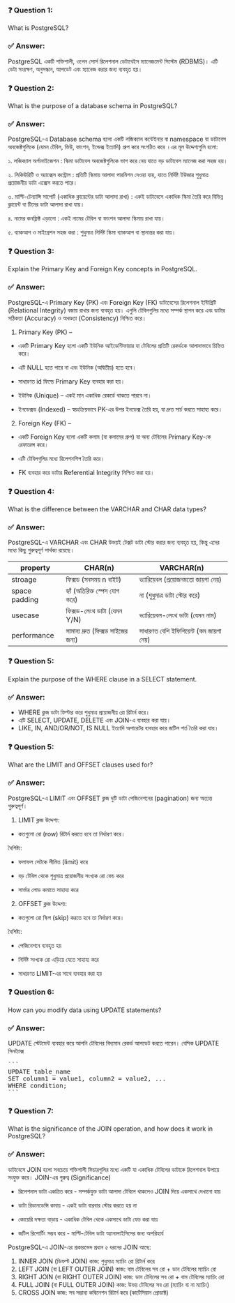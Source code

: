 ### ❓ Question 1:
What is PostgreSQL?


### ✅ Answer:
PostgreSQL একটি শক্তিশালী, ওপেন সোর্স রিলেশনাল ডেটাবেইস ম্যানেজমেন্ট সিস্টেম (RDBMS)। এটি ডেটা সংরক্ষণ, অনুসন্ধান, আপডেট এবং ম্যানেজ করার জন্য ব্যবহৃত হয়।

### ❓ Question 2:
What is the purpose of a database schema in PostgreSQL?

### ✅ Answer:
PostgreSQL-এ Database schema হলো একটি লজিক্যাল কন্টেইনার বা namespace যা ডাটাবেস অবজেক্টগুলিকে (যেমন টেবিল, ভিউ, ফাংশন, ইন্ডেক্স ইত্যাদি) গ্রুপ করে সংগঠিত করে ।এর মূল উদ্দেশ্যগুলি হলো:

১. লজিক্যাল অর্গানাইজেশন :
স্কিমা ডাটাবেস অবজেক্টগুলিকে ভাগ করে নেয় যাতে বড় ডাটাবেস ম্যানেজ করা সহজ হয়।

২. সিকিউরিটি ও অ্যাক্সেস কন্ট্রোল : 
প্রতিটি স্কিমায় আলাদা পারমিশন দেওয়া যায়, যাতে নির্দিষ্ট ইউজার শুধুমাত্র প্রয়োজনীয় ডাটা এক্সেস করতে পারে।

৩. মাল্টি-টেন্যান্সি সাপোর্ট (একাধিক ক্লায়েন্টের ডাটা আলাদা রাখা) :
একই ডাটাবেসে একাধিক স্কিমা তৈরি করে বিভিন্ন ক্লায়েন্ট বা টিমের ডাটা আলাদা রাখা যায়।

৪. নামের কনফ্লিক্ট এড়ানো : 
একই নামের টেবিল বা ফাংশন আলাদা স্কিমায় রাখা যায়।

৫. ব্যাকআপ ও মাইগ্রেশন সহজ করা :
শুধুমাত্র নির্দিষ্ট স্কিমা ব্যাকআপ বা স্থানান্তর করা যায়।

### ❓ Question 3:
Explain the Primary Key and Foreign Key concepts in PostgreSQL.

### ✅ Answer:
PostgreSQL-এ Primary Key (PK) এবং Foreign Key (FK) ডাটাবেসের রিলেশনাল ইন্টিগ্রিটি (Relational Integrity) বজায় রাখার জন্য ব্যবহৃত হয়। এগুলি টেবিলগুলির মধ্যে সম্পর্ক স্থাপন করে এবং ডাটার সঠিকতা (Accuracy) ও অখণ্ডতা (Consistency) নিশ্চিত করে।

1. Primary Key (PK) –
+ একটি Primary Key হলো একটি ইউনিক আইডেন্টিফায়ার যা টেবিলের প্রতিটি রেকর্ডকে আলাদাভাবে চিহ্নিত করে।

+ এটি NULL হতে পারে না এবং ইউনিক (অদ্বিতীয়) হতে হবে।

+ সাধারণত id ফিল্ডে Primary Key ব্যবহার করা হয়।

+ ইউনিক (Unique) – একই মান একাধিক রেকর্ডে থাকতে পারবে না।

+ ইনডেক্সড (Indexed) – স্বয়ংক্রিয়ভাবে PK-এর উপর ইনডেক্স তৈরি হয়, যা দ্রুত সার্চ করতে সাহায্য করে।

 2. Foreign Key (FK) – 
+ একটি Foreign Key হলো একটি কলাম (বা কলামের গ্রুপ) যা অন্য টেবিলের Primary Key-কে রেফারেন্স করে।

+ এটি টেবিলগুলির মধ্যে রিলেশনশিপ তৈরি করে।

+ FK ব্যবহার করে ডাটার  Referential Integrity নিশ্চিত করা হয়। 

### ❓ Question 4:
What is the difference between the VARCHAR and CHAR data types?
### ✅ Answer:
PostgreSQL-এ VARCHAR এবং CHAR উভয়ই টেক্সট ডাটা স্টোর করার জন্য ব্যবহৃত হয়, কিন্তু এদের মধ্যে কিছু গুরুত্বপূর্ণ পার্থক্য রয়েছে।

| property | CHAR(n) |VARCHAR(n) |
|----------|----------|----------|
| stroage    | ফিক্সড (সবসময় n বাইট)     |ভ্যারিয়েবল (প্রয়োজনমতো জায়গা নেয়)   |
| space padding    | হ্যাঁ (অতিরিক্ত স্পেস যোগ করে)  | না (শুধুমাত্র ডাটা স্টোর করে)    |
| usecase    | 	ফিক্সড-লেংথ ডাটা (যেমন Y/N)  | ভ্যারিয়েবল-লেংথ ডাটা (যেমন নাম)   |
| performance    | সামান্য দ্রুত (ফিক্সড সাইজের জন্য)  | সাধারণত বেশি ইফিশিয়েন্ট (কম জায়গা নেয়)|


### ❓ Question 5:
Explain the purpose of the WHERE clause in a SELECT statement.
### ✅ Answer:
 + WHERE ক্লজ ডাটা ফিল্টার করে শুধুমাত্র প্রয়োজনীয় রো রিটার্ন করে।
+ এটি SELECT, UPDATE, DELETE এবং JOIN-এ ব্যবহার করা যায়।
+ LIKE, IN, AND/OR/NOT, IS NULL ইত্যাদি অপারেটর ব্যবহার করে জটিল শর্ত তৈরি করা যায়।

### ❓ Question 5:
What are the LIMIT and OFFSET clauses used for?
### ✅ Answer:
PostgreSQL-এ LIMIT এবং OFFSET ক্লজ দুটি ডাটা পেজিনেশনের (pagination) জন্য অত্যন্ত গুরুত্বপূর্ণ।
1. LIMIT ক্লজ
উদ্দেশ্য:
 + কতগুলো রো (row) রিটার্ন করতে হবে তা নির্ধারণ করে।

বৈশিষ্ট্য:
+ ফলাফল সেটকে সীমিত (limit) করে

 + বড় টেবিল থেকে শুধুমাত্র প্রয়োজনীয় সংখ্যক রো ফেচ করে

+ সার্ভার লোড কমাতে সাহায্য করে

2. OFFSET ক্লজ
উদ্দেশ্য:
+ কতগুলো রো স্কিপ (skip) করতে হবে তা নির্ধারণ করে।

বৈশিষ্ট্য:
+ পেজিনেশনে ব্যবহৃত হয়

+ নির্দিষ্ট সংখ্যক রো এড়িয়ে যেতে সাহায্য করে

 + সাধারণত LIMIT-এর সাথে ব্যবহার করা হয়

### ❓ Question 6:
How can you modify data using UPDATE statements?
### ✅ Answer:
UPDATE স্টেটমেন্ট ব্যবহার করে আপনি টেবিলের বিদ্যমান রেকর্ড আপডেট করতে পারেন।
 বেসিক UPDATE সিনট্যাক্স
<pre>```
UPDATE table_name
SET column1 = value1, column2 = value2, ...
WHERE condition;
```</pre>

### ❓ Question 7:
What is the significance of the JOIN operation, and how does it work in PostgreSQL?
### ✅ Answer:
ডাটাবেসে JOIN হলো সবচেয়ে শক্তিশালী ফিচারগুলির মধ্যে একটি যা একাধিক টেবিলের ডাটাকে রিলেশনাল উপায়ে সংযুক্ত করে।
JOIN-এর গুরুত্ব (Significance)
+ রিলেশনাল ডাটা একত্রিত করে - সম্পর্কযুক্ত ডাটা আলাদা টেবিলে থাকলেও JOIN দিয়ে একসাথে দেখানো যায়

+ ডাটা রিডানডেন্সি কমায় - একই ডাটা বারবার স্টোর করতে হয় না

+ কোয়েরি দক্ষতা বাড়ায় - একাধিক টেবিল থেকে একসাথে ডাটা ফেচ করা যায়

 + জটিল রিপোর্টিং সম্ভব করে - মাল্টি-টেবিল ডাটা অ্যানালাইসিসের জন্য অপরিহার্য


PostgreSQL-এ JOIN-এর প্রকারভেদ
প্রধান ৫ ধরনের JOIN আছে:
1. INNER JOIN (ডিফল্ট JOIN)
   কাজ: শুধুমাত্র ম্যাচিং রো রিটার্ন করে
2. LEFT JOIN (বা LEFT OUTER JOIN)
   কাজ: বাম টেবিলের সব রো + ডান টেবিলের ম্যাচিং রো
3. RIGHT JOIN (বা RIGHT OUTER JOIN)
   কাজ: ডান টেবিলের সব রো + বাম টেবিলের ম্যাচিং রো
 4. FULL JOIN (বা FULL OUTER JOIN)
   কাজ: উভয় টেবিলের সব রো (ম্যাচিং বা না ম্যাচিং)
5. CROSS JOIN
   কাজ: সব সম্ভাব্য কম্বিনেশন রিটার্ন করে (কার্টেসিয়ান প্রোডাক্ট)   
